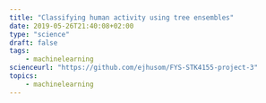 ```yaml
---
title: "Classifying human activity using tree ensembles"
date: 2019-05-26T21:40:08+02:00
type: "science"
draft: false
tags:
    - machinelearning
scienceurl: "https://github.com/ejhusom/FYS-STK4155-project-3"
topics:
    - machinelearning
---
```


